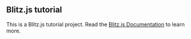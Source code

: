 ## Blitz.js tutorial
This is a Blitz.js tutorial project.
Read the [Blitz.js Documentation](https://blitzjs.com/docs/tutorial) to learn more.
